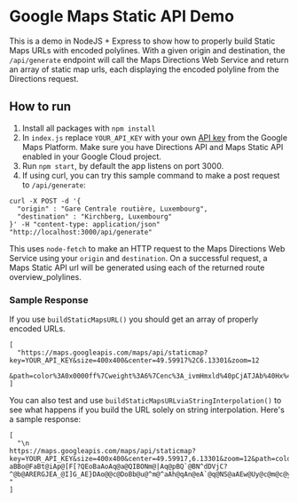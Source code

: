# Google Maps Static API Demo

This is a demo in NodeJS + Express to show how to properly build Static Maps URLs with encoded polylines.
With a given origin and destination, the `/api/generate` endpoint will call the Maps Directions Web Service  and return an array of static map urls, each displaying the encoded polyline from the Directions request. 

## How to run

1. Install all packages with ` npm install `
2. In `index.js` replace `YOUR_API_KEY` with your own [API key](https://developers.google.com/maps/documentation/maps-static/get-api-key) from the Google Maps Platform. Make sure you have Directions API and Maps Static API enabled in your Google Cloud project. 
3. Run ` npm start `, by default the app listens on port 3000.
4. If using curl, you can try this sample command to make a post request to `/api/generate`:

```
curl -X POST -d '{
  "origin" : "Gare Centrale routière, Luxembourg",
  "destination" : "Kirchberg, Luxembourg"
}' -H "content-type: application/json" "http://localhost:3000/api/generate"
```

This uses `node-fetch` to make an HTTP request to the Maps Directions Web Service using your `origin` and `destination`. On a successful request, a Maps Static API url will be generated using each of the returned route overview_polylines. 

### Sample Response
If you use `buildStaticMapsURL()` you should get an array of properly encoded URLs. 
```
[
  "https://maps.googleapis.com/maps/api/staticmap?key=YOUR_API_KEY&size=400x400&center=49.59917%2C6.13301&zoom=12
  &path=color%3A0x0000ff%7Cweight%3A6%7Cenc%3A_ivmHmxld%40pCjATJAb%40Hx%40B%7C%40BxBO%7ECk%40nJOdCGlAu%40fMe%40nKE%60%40ITOTKJwAh%40Yd%40KVGd%40AnAJzEAdCOXQTKBQBOO_%40UuCgAcAi%40qBw%40kAg%40%7D%40WK%40SIg%40Q_%40Ek%40%3Fm%40N_E%60BkBv%40u%40ZOEuAIcBMCIISeAiCyAoDeNfFqAl%40oBh%40sAFoAEaCs%40eAm%40uEkCmCyA%7D%40%5D%7B%40OSIMG%5Do%40wBeHOKaBeFm%40qBO%7B%40s%40%7DIQ%7BBWuA%5BqDg%40uGSqC%5BwCw%40aLoAgPIa%40CQ%5BoDGSGESIKK%5BGyA%5BeG_C%7B%40a%40s%40a%40w%40q%40a%40c%40a%40o%40kDoGw%40%7DA%7B%40wBsCqIs%40uBQu%40WgAgAcDoBmGwCiJoCkIeD_K"
]
```

You can also test and use `buildStaticMapsURLviaStringInterpolation()` to see what happens if you build the URL solely on string interpolation. Here's a sample response:
```
[
  "\n    
https://maps.googleapis.com/maps/api/staticmap?key=YOUR_API_KEY&size=400x400&center=49.59917,6.13301&zoom=12&path=color:0x0000ff|weight:6|enc:_ivmHmxld@pCjAvB`AlAd@pB`An@VRFDD^C\\OX]`@_Ap@uBVu@VgALu@[Hi@Am@Cm@EoAUaA[iAi@e@W[Ia@_@_AsAo@kA{AgCe@c@wHgDq@]s@Yk@GS?aBBo@FaBt@iAp@[F[?QEoBaAoAq@a@QIBONm@|Aq@pBQ`@BN^dDVjC?^@b@ARERGJEA_@I]G_AE}DAo@@c@DoBb@u@^m@^aAh@qAn@eA`@q@NS@aAEw@Uy@c@m@c@yA_A_@Qg@IYEu@C{@Lw@Xa@R_Al@y@l@c@b@_@\\i@l@}@xAc@v@cB`CM~@Bj@lAjFlAzEDZyCjAcChAgIfDSgAQ{BQcCe@uFM_Bo@kIKyAWaCUsCe@cHoAgPIa@CQUuCMm@GEMEQOgASm@OeG_C{@a@s@a@w@q@a@c@a@o@kDoGw@}AuAqDyBwGs@uBQu@WgAgAcDoBmGcFwOiF}O\n  "
]
```



